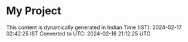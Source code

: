 # My Project

This content is dynamically generated in Indian Time (IST): 2024-02-17 02:42:25 IST
Converted to UTC: 2024-02-16 21:12:25 UTC
